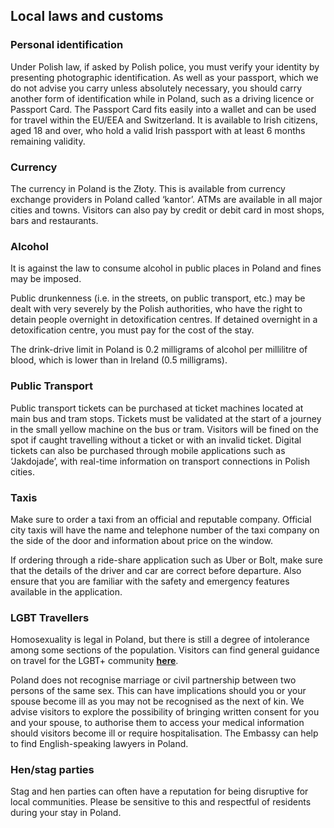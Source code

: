 ## Local laws and customs

### **Personal identification**

Under Polish law, if asked by Polish police, you must verify your identity by presenting photographic identification. As well as your passport, which we do not advise you carry unless absolutely necessary, you should carry another form of identification while in Poland, such as a driving licence or Passport Card. The Passport Card fits easily into a wallet and can be used for travel within the EU/EEA and Switzerland. It is available to Irish citizens, aged 18 and over, who hold a valid Irish passport with at least 6 months remaining validity.

### **Currency**

The currency in Poland is the Złoty. This is available from currency exchange providers in Poland called ‘kantor’. ATMs are available in all major cities and towns. Visitors can also pay by credit or debit card in most shops, bars and restaurants.

### **Alcohol**

It is against the law to consume alcohol in public places in Poland and fines may be imposed.

Public drunkenness (i.e. in the streets, on public transport, etc.) may be dealt with very severely by the Polish authorities, who have the right to detain people overnight in detoxification centres. If detained overnight in a detoxification centre, you must pay for the cost of the stay.

The drink-drive limit in Poland is 0.2 milligrams of alcohol per millilitre of blood, which is lower than in Ireland (0.5 milligrams).

### **Public Transport**

Public transport tickets can be purchased at ticket machines located at main bus and tram stops. Tickets must be validated at the start of a journey in the small yellow machine on the bus or tram. Visitors will be fined on the spot if caught travelling without a ticket or with an invalid ticket. Digital tickets can also be purchased through mobile applications such as ‘Jakdojade’, with real-time information on transport connections in Polish cities.

### **Taxis**

Make sure to order a taxi from an official and reputable company. Official city taxis will have the name and telephone number of the taxi company on the side of the door and information about price on the window.

If ordering through a ride-share application such as Uber or Bolt, make sure that the details of the driver and car are correct before departure. Also ensure that you are familiar with the safety and emergency features available in the application.

### **LGBT Travellers**

Homosexuality is legal in Poland, but there is still a degree of intolerance among some sections of the population. Visitors can find general guidance on travel for the LGBT+ community [**here**](https://www.ireland.ie/en/dfa/overseas-travel/know-before-you-go/lgbtqi/).

Poland does not recognise marriage or civil partnership between two persons of the same sex. This can have implications should you or your spouse become ill as you may not be recognised as the next of kin. We advise visitors to explore the possibility of bringing written consent for you and your spouse, to authorise them to access your medical information should visitors become ill or require hospitalisation. The Embassy can help to find English-speaking lawyers in Poland.

### **Hen/stag parties**

Stag and hen parties can often have a reputation for being disruptive for local communities. Please be sensitive to this and respectful of residents during your stay in Poland.
